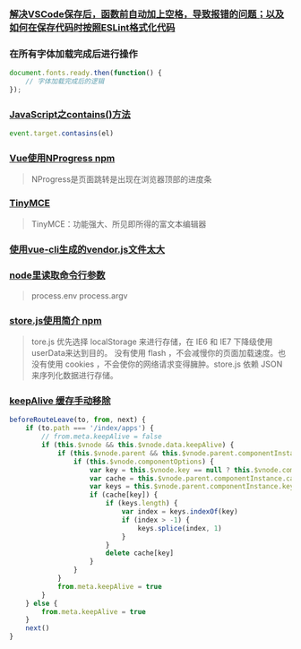 ### [解决VSCode保存后，函数前自动加上空格，导致报错的问题；以及如何在保存代码时按照ESLint格式化代码](https://www.pianshen.com/article/51381265716/)

### 在所有字体加载完成后进行操作

```js
document.fonts.ready.then(function() {
    // 字体加载完成后的逻辑
});
```

### [JavaScript之contains()方法](https://www.jianshu.com/p/df6cb20436c5)

```js
event.target.contasins(el)
```

### [Vue使用NProgress npm](https://blog.csdn.net/wn1245343496/article/details/82151273)

> NProgress是页面跳转是出现在浏览器顶部的进度条

### [TinyMCE](http://tinymce.ax-z.cn/)

> TinyMCE：功能强大、所见即所得的富文本编辑器

### [使用vue-cli生成的vendor.js文件太大](https://blog.csdn.net/blueberry_liang/article/details/80320607)

### [node里读取命令行参数](https://blog.csdn.net/weixin_34292402/article/details/93318423)

> process.env process.argv

### [store.js使用简介 npm](https://gist.github.com/reygreen1/7226325)

> tore.js 优先选择 localStorage 来进行存储，在 IE6 和 IE7 下降级使用userData来达到目的。 没有使用 flash ，不会减慢你的页面加载速度。也没有使用 cookies ，不会使你的网络请求变得臃肿。store.js 依赖 JSON 来序列化数据进行存储。

### [keepAlive 缓存手动移除](https://www.cnblogs.com/yanqiong/p/12605540.html)

```js
beforeRouteLeave(to, from, next) {
    if (to.path === '/index/apps') {
        // from.meta.keepAlive = false
        if (this.$vnode && this.$vnode.data.keepAlive) {
            if (this.$vnode.parent && this.$vnode.parent.componentInstance && this.$vnode.parent.componentInstance.cache) {
                if (this.$vnode.componentOptions) {
                    var key = this.$vnode.key == null ? this.$vnode.componentOptions.Ctor.cid + (this.$vnode.componentOptions.tag ? `::${this.$vnode.componentOptions.tag}` : '') : this.$vnode.key
                    var cache = this.$vnode.parent.componentInstance.cache
                    var keys = this.$vnode.parent.componentInstance.keys
                    if (cache[key]) {
                        if (keys.length) {
                            var index = keys.indexOf(key)
                            if (index > -1) {
                                keys.splice(index, 1)
                            }
                        }
                        delete cache[key]
                    }
                }
            }
            from.meta.keepAlive = true
        }
    } else {
        from.meta.keepAlive = true
    }
    next()
}
```
